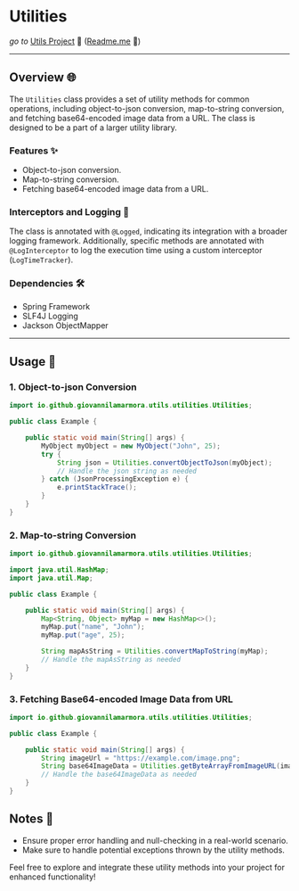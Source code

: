 # Utilities

_go to_ [Utils Project](../../../../../../../../README.md) 🚀 ([Readme.me](../../../../../../../../README.md) 📄)

---

## Overview 🌐

The `Utilities` class provides a set of utility methods for common operations, including object-to-json conversion,
map-to-string conversion, and fetching base64-encoded image data from a URL. The class is designed to be a part of a
larger utility library.

### Features ✨

- Object-to-json conversion.
- Map-to-string conversion.
- Fetching base64-encoded image data from a URL.

### Interceptors and Logging 📝

The class is annotated with `@Logged`, indicating its integration with a broader logging framework. Additionally,
specific methods are annotated with `@LogInterceptor` to log the execution time using a custom
interceptor (`LogTimeTracker`).

### Dependencies 🛠️

- Spring Framework
- SLF4J Logging
- Jackson ObjectMapper

---

## Usage 🚀

### 1. Object-to-json Conversion

```java
import io.github.giovannilamarmora.utils.utilities.Utilities;

public class Example {

    public static void main(String[] args) {
        MyObject myObject = new MyObject("John", 25);
        try {
            String json = Utilities.convertObjectToJson(myObject);
            // Handle the json string as needed
        } catch (JsonProcessingException e) {
            e.printStackTrace();
        }
    }
}
```

### 2. Map-to-string Conversion

```java
import io.github.giovannilamarmora.utils.utilities.Utilities;

import java.util.HashMap;
import java.util.Map;

public class Example {

    public static void main(String[] args) {
        Map<String, Object> myMap = new HashMap<>();
        myMap.put("name", "John");
        myMap.put("age", 25);

        String mapAsString = Utilities.convertMapToString(myMap);
        // Handle the mapAsString as needed
    }
}

```

### 3. Fetching Base64-encoded Image Data from URL

```java
import io.github.giovannilamarmora.utils.utilities.Utilities;

public class Example {

    public static void main(String[] args) {
        String imageUrl = "https://example.com/image.png";
        String base64ImageData = Utilities.getByteArrayFromImageURL(imageUrl);
        // Handle the base64ImageData as needed
    }
}
```

## Notes 📝

- Ensure proper error handling and null-checking in a real-world scenario.
- Make sure to handle potential exceptions thrown by the utility methods.

Feel free to explore and integrate these utility methods into your project for enhanced functionality!
